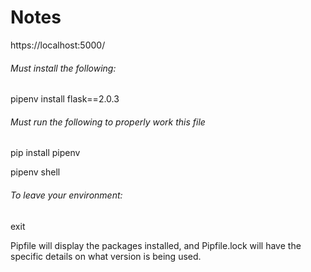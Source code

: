 # Notes

https://localhost:5000/

###### Must install the following:

pipenv install flask==2.0.3

###### Must run the following to properly work this file

pip install pipenv

pipenv shell

###### To leave your environment:

exit

Pipfile will display the packages installed, and Pipfile.lock will have the specific details on what version is being used.
